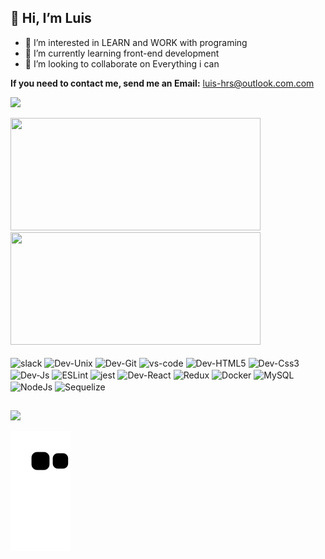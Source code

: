 ## <span>👋 Hi, I’m **Luis**</span>
  
  - 👀 I’m interested in LEARN and WORK with programing
  - 🌱 I’m currently learning front-end development
  - 💞️ I’m looking to collaborate on Everything i can

<strong>If you need to contact me, send me an Email:</strong> luis-hrs@outlook.com.com
<br>
  
<img src="https://images.emojiterra.com/google/noto-emoji/v2.034/128px/1f468-1f4bb.png" width="100"><br>
  
<div>
    <img width="400px" height="180px" src="https://github-readme-stats.vercel.app/api?username=luushrs&theme=transparent&show_icons=true)(https://github.com/lucopdev/github-readme-stats">  
    <img width="400px" height="180px" src="https://github-readme-stats.vercel.app/api/top-langs/?username=luishrs&layout=compact&theme=transparent&show_icons=true)(https://github.com/lucopdev/github-readme-stats">
</div><br>
    
<div style="display: inline_block; margin: 0, 50px">
<!--   <img align="center" alt="Dev-Github" height="30" width="40" src=/> -->
  
 
  <img align="center" alt="slack" height="30" width="40" src="https://cdn.jsdelivr.net/gh/devicons/devicon/icons/slack/slack-original.svg"/>
  <img align="center" alt="Dev-Unix" height="30" width="40" src="https://cdn.jsdelivr.net/gh/devicons/devicon/icons/unix/unix-original.svg"/>   
  <img align="center" alt="Dev-Git" height="30" width="40" src="https://cdn.jsdelivr.net/gh/devicons/devicon/icons/git/git-original.svg"/>   
  <img align="center" alt="vs-code" height="30" width="40" src="https://cdn.jsdelivr.net/gh/devicons/devicon/icons/vscode/vscode-original.svg"/>   
  <img align="center" alt="Dev-HTML5" height="30" width="40" src="https://cdn.jsdelivr.net/gh/devicons/devicon/icons/html5/html5-original.svg"/>
  <img align="center" alt="Dev-Css3" height="30" width="40" src="https://cdn.jsdelivr.net/gh/devicons/devicon/icons/css3/css3-original.svg"/>
  <img align="center" alt="Dev-Js" height="30" width="40" src="https://cdn.jsdelivr.net/gh/devicons/devicon/icons/javascript/javascript-original.svg"/>
  <img align="center" alt="ESLint" height="80" width="80" src="https://cdn.jsdelivr.net/gh/devicons/devicon/icons/eslint/eslint-original-wordmark.svg"/>
  <img align="center" alt="jest" height="30" width="40" src="https://cdn.jsdelivr.net/gh/devicons/devicon/icons/jest/jest-plain.svg"/>
  <img align="center" alt="Dev-React" height="30" width="40" src="https://cdn.jsdelivr.net/gh/devicons/devicon/icons/react/react-original.svg"/>
  <img align="center" alt="Redux" height="30" width="40" src="https://cdn.jsdelivr.net/gh/devicons/devicon/icons/redux/redux-original.svg"/>
  <img align="center" alt="Docker" height="40" width="50" src="https://cdn.jsdelivr.net/gh/devicons/devicon/icons/docker/docker-original-wordmark.svg"/>
  <img align="center" alt="MySQL" height="80" width="80" src="https://cdn.jsdelivr.net/gh/devicons/devicon/icons/mysql/mysql-plain-wordmark.svg"/>
  <img align="center" alt="NodeJs" height="70" width="70" src="https://cdn.jsdelivr.net/gh/devicons/devicon/icons/nodejs/nodejs-plain-wordmark.svg"/>
  <img align="center" alt="Sequelize" height="80" width="80" src="https://cdn.jsdelivr.net/gh/devicons/devicon/icons/sequelize/sequelize-plain-wordmark.svg"/>
</div>
  
##

<div>
<a href="https://www.linkedin.com/in/luishrs/"><img src="https://img.shields.io/badge/LinkedIn-0077B5?style=for-the-badge&logo=linkedin&logoColor=white">   </a>
</div>

![Snake animation](https://github.com/lucopdev/lucopdev/blob/output/github-contribution-grid-snake.svg)
